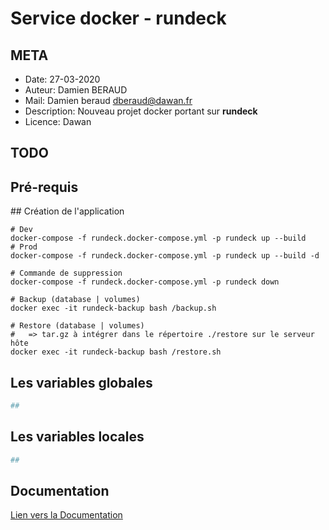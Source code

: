 # Service docker - rundeck

## META
- Date:         27-03-2020
- Auteur:       Damien BERAUD
- Mail:         Damien beraud <dberaud@dawan.fr>
- Description:  Nouveau projet docker portant sur **rundeck**
- Licence:      Dawan

## TODO


## Pré-requis


## Création de l'application
```shell
# Dev
docker-compose -f rundeck.docker-compose.yml -p rundeck up --build
# Prod
docker-compose -f rundeck.docker-compose.yml -p rundeck up --build -d

# Commande de suppression
docker-compose -f rundeck.docker-compose.yml -p rundeck down

# Backup (database | volumes)
docker exec -it rundeck-backup bash /backup.sh

# Restore (database | volumes)
#   => tar.gz à intégrer dans le répertoire ./restore sur le serveur hôte
docker exec -it rundeck-backup bash /restore.sh
```

## Les variables globales
```ini
##
```

## Les variables locales
```ini
##
```

## Documentation
[Lien vers la Documentation]()
